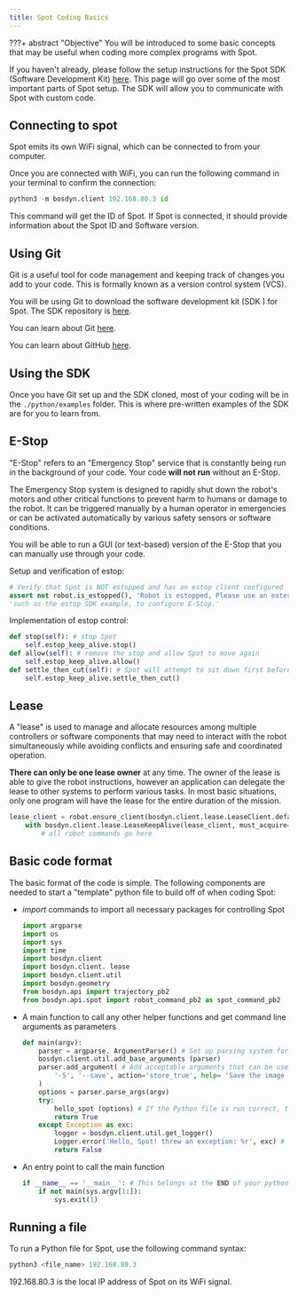 ```yaml
---
title: Spot Coding Basics
---
```


???+ abstract "Objective"
    You will be introduced to some basic concepts that may be useful when coding more complex programs with Spot.

If you haven't already, please follow the setup instructions for the Spot SDK (Software Development Kit) [here](https://github.com/boston-dynamics/spot-sdk/blob/master/docs/python/quickstart.md). This page will go over some of the most important parts of Spot setup. The SDK will allow you to communicate with Spot with custom code.

## Connecting to spot

Spot emits its own WiFi signal, which can be connected to from your computer.

Once you are connected with WiFi, you can run the following command in your terminal to confirm the connection:

```py
python3 -m bosdyn.client 192.168.80.3 id
```

This command will get the ID of Spot. If Spot is connected, it should provide information about the Spot ID and Software version.

## Using Git

Git is a useful tool for code management and keeping track of changes you add to your code. This is formally known as a version control system (VCS).

You will be using Git to download the software development kit (SDK ) for Spot. The SDK repository is [here](https://github.com/boston-dynamics/spot-sdk).

You can learn about Git [here](https://git-scm.com/doc).

You can learn about GitHub [here](https://docs.github.com/en/get-started/quickstart/hello-world).

## Using the SDK

Once you have Git set up and the SDK cloned, most of your coding will be in the ```./python/examples``` folder. This is where pre-written examples of the SDK are for you to learn from.

## E-Stop

"E-Stop" refers to an "Emergency Stop" service that is constantly being run in the background of your code. Your code **will not run** without an E-Stop. 

The Emergency Stop system is designed to rapidly shut down the robot's motors and other critical functions to prevent harm to humans or damage to the robot. It can be triggered manually by a human operator in emergencies or can be activated automatically by various safety sensors or software conditions.

You will be able to run a GUI (or text-based) version of the E-Stop that you can manually use through your code.


Setup and verification of estop:
```py
# Verify that Spot is NOT estopped and has an estop client configured
assert not robot.is_estopped(), 'Robot is estopped, Please use an external E-Stop client, ' \ 
'such as the estop SDK example, to configure E-Stop.'
```

Implementation of estop control:
```py
def stop(self): # stop Spot
    self.estop_keep_alive.stop()
def allow(self): # remove the stop and allow Spot to move again
    self.estop_keep_alive.allow()
def settle_then_cut(self): # Spot will attempt to sit down first before cutting motor power
    self.estop_keep_alive.settle_then_cut()
```

## Lease

A "lease"  is used to manage and allocate resources among multiple controllers or software components that may need to interact with the robot simultaneously while avoiding conflicts and ensuring safe and coordinated operation.

**There can only be one lease owner** at any time. The owner of the lease is able to give the robot instructions, however an application can delegate the lease to other systems to perform various tasks. In most basic situations, only one program will have the lease for the entire duration of the mission.

```py
lease_client = robot.ensure_client(bosdyn.client.lease.LeaseClient.default_service_name)
    with bosdyn.client.lease.LeaseKeepAlive(lease_client, must_acquire=True, return_at_exit=True):
        # all robot commands go here
```

## Basic code format

The basic format of the code is simple. The following components are needed to start a "template" python file to build off of when coding Spot:

- *import* commands to import all necessary packages for controlling Spot

    ```py
    import argparse
    import os
    import sys
    import time
    import bosdyn.client
    import bosdyn.client. lease
    import bosdyn.client.util
    import bosdyn.geometry
    from bosdyn.api import trajectory_pb2
    from bosdyn.api.spot import robot_command_pb2 as spot_command_pb2
    ```

- A main function to call any other helper functions and get command line arguments as parameters

    ```py
    def main(argv):
        parser = argparse. ArgumentParser() # Set up parsing system for command-line parameters
        bosdyn.client.util.add_base_arguments (parser)
        parser.add_argument( # Add acceptable arguments that can be used with the file
            '-S', '--save', action='store_true', help= 'Save the image captured by Spot to the working directory. To chose the save location, use --save_path instead. '
        )
        options = parser.parse_args(argv)
        try:
            hello_spot (options) # If the Python file is run correct, the hello_spot() helper function will run with all the necessary commands
            return True
        except Exception as exc:
            logger = bosdyn.client.util.get_logger()
            Logger.error('Hello, Spot! threw an exception: %r', exc) # If there is an error with the input/syntax, throw the exception into the logger
            return False
    ```

- An entry point to call the main function

    ```py
    if __name__ == '__main__': # This belongs at the END of your python file
        if not main(sys.argv[1:]):
            sys.exit(1)
    ```

## Running a file

To run a Python file for Spot, use the following command syntax:

```py
python3 <file_name> 192.168.80.3
```

192.168.80.3 is the local IP address of Spot on its WiFi signal.